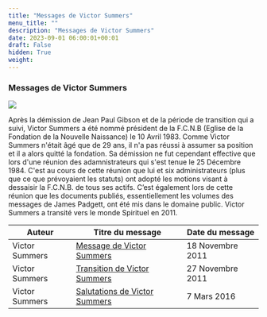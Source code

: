 ```yaml
---
title: "Messages de Victor Summers"
menu_title: ""
description: "Messages de Victor Summers"
date: 2023-09-01 06:00:01+00:01
draft: False
hidden: True
weight:
---
```

### Messages de Victor Summers

![](/fr-contemporary-messages/6-4-fr-contemporary-messages-by-elders-old/fr-victor-summers.jpg)

Après la démission de Jean Paul Gibson et de la période de transition qui a suivi, Victor Summers a été nommé président de la F.C.N.B (Eglise de la Fondation de la Nouvelle Naissance) le 10 Avril 1983. Comme Victor Summers n'était âgé que de 29 ans, il n'a pas réussi à assumer sa position et il a alors quitté la fondation. Sa démission ne fut cependant effective que lors d'une réunion des adamnistrateurs qui s'est tenue le 25 Décembre 1984. C'est au cours de cette réunion que lui et six administrateurs (plus que ce que prévoyaient les statuts) ont adopté les motions visant à dessaisir la F.C.N.B. de tous ses actifs. C’est également lors de cette réunion que les documents publiés, essentiellement les volumes des messages de James Padgett, ont été mis dans le domaine public. Victor Summers a transité vers le monde Spirituel en 2011.

**Auteur** | **Titre du message** | **Date du message**  
---|---|---
Victor Summers | [Message de Victor Summers](/fr-contemporary-messages/fr-contemporary-messages-by-date-order/fr-contemporary-messages-2011/fr-2011-11-18-2-fab-victor-summers/) | 18 Novembre 2011
Victor Summers | [Transition de Victor Summers](/fr-contemporary-messages/fr-contemporary-messages-by-date-order/fr-contemporary-messages-2011/fr-2011-11-27-1-fab-victor-summers/) | 27 Novembre 2011
Victor Summers | [Salutations de Victor Summers](/fr-contemporary-messages/fr-contemporary-messages-by-date-order/fr-contemporary-messages-2016/fr-2016-3-7-2-af-victor-summers/) | 7 Mars 2016

